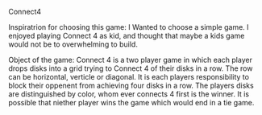 Connect4

Inspiratrion for choosing this game: I Wanted to choose a simple game. I enjoyed playing Connect 4 as kid, and thought that maybe a kids game would not be to overwhelming to build.

Object of the game: Connect 4 is a two player game in which each player drops disks into a grid trying to Connect 4 of their disks in a row. The row can be horizontal, verticle or diagonal. It is each players responsibility to block their oppenent from achieving four disks in a row. The players disks are distinguished by color, whom ever connects 4 first is the winner. It is possible that niether player wins the game which would end in a tie game.
